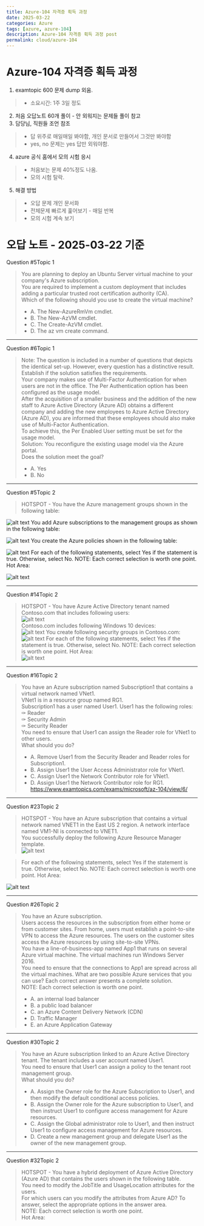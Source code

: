 ```yaml
---
title: Azure-104 자격증 획득 과정
date: 2025-03-22
categories: Azure
tags: [azure, azure-104]
description: Azure-104 자격증 획득 과정 post
permalink: cloud/azure-104
---
```


# Azure-104 자격증 획득 과정

1. examtopic 600 문제 dump 외움.
> * 소요시간: 1주 3일 정도
2. 처음 오답노트 60개 풀이 - 안 외워지는 문제들 풀이 참고
3. 담당님, 직원들 조언 참조
> * 답 위주로 매일매일 봐야함, 개인 문서로 만들어서 그것만 봐야함
> * yes, no 문제는 yes 답만 외워야함.
4. azure 공식 홈에서 모의 시험 응시
> * 처음보는 문제 40%정도 나옴.
> * 모의 시험 탈락.
5. 해결 방법
> * 오답 문제 개인 문서화
> * 전체문제 빠르게 훑어보기 - 매일 반복
> * 모의 시험 계속 보기

# 오답 노트 - 2025-03-22 기준
Question #5Topic 1
> You are planning to deploy an Ubuntu Server virtual machine to your company's Azure subscription.\
You are required to implement a custom deployment that includes adding a particular trusted root certification authority (CA).\
Which of the following should you use to create the virtual machine?
> * A. The New-AzureRmVm cmdlet.
> * B. The New-AzVM cmdlet.
> * C. The Create-AzVM cmdlet.
> * D. The az vm create command.

---

Question #6Topic 1
> Note: The question is included in a number of questions that depicts the identical set-up. However, every question has a distinctive result. Establish if the solution satisfies the requirements.\
Your company makes use of Multi-Factor Authentication for when users are not in the office. The Per Authentication option has been configured as the usage model.\
After the acquisition of a smaller business and the addition of the new staff to Azure Active Directory (Azure AD) obtains a different company and adding the new employees to Azure Active Directory (Azure AD), you are informed that these employees should also make use of Multi-Factor Authentication.\
To achieve this, the Per Enabled User setting must be set for the usage model.\
Solution: You reconfigure the existing usage model via the Azure portal.\
Does the solution meet the goal?
> * A. Yes
> * B. No

---

Question #5Topic 2
> HOTSPOT -
You have the Azure management groups shown in the following table:

![alt text](/assets/img/posts/server/cloud/azure/cert/topic2_q5/image.png)
You add Azure subscriptions to the management groups as shown in the following table:

![alt text](/assets/img/posts/server/cloud/azure/cert/topic2_q5/image-1.png)
You create the Azure policies shown in the following table:

![alt text](/assets/img/posts/server/cloud/azure/cert/topic2_q5/image-2.png)
For each of the following statements, select Yes if the statement is true. Otherwise, select No.
NOTE: Each correct selection is worth one point.
Hot Area:

![alt text](/assets/img/posts/server/cloud/azure/cert/topic2_q5/image-3.png)

--- 

Question #14Topic 2
> HOTSPOT -
You have Azure Active Directory tenant named Contoso.com that includes following users:\
![alt text](/assets/img/posts/server/cloud/azure/cert/topic2_q14/image.png)\
Contoso.com includes following Windows 10 devices:\
![alt text](/assets/img/posts/server/cloud/azure/cert/topic2_q14/image-1.png)
You create following security groups in Contoso.com:\
![alt text](/assets/img/posts/server/cloud/azure/cert/topic2_q14/image-2.png)
For each of the following statements, select Yes if the statement is true. Otherwise, select No.
NOTE: Each correct selection is worth one point.
Hot Area:\
![alt text](/assets/img/posts/server/cloud/azure/cert/topic2_q14/image-3.png)

---

Question #16Topic 2
> You have an Azure subscription named Subscription1 that contains a virtual network named VNet1.\
VNet1 is in a resource group named RG1.\
Subscription1 has a user named User1. User1 has the following roles:\
✑ Reader\
✑ Security Admin\
✑ Security Reader\
> You need to ensure that User1 can assign the Reader role for VNet1 to other users.\
What should you do?
> * A. Remove User1 from the Security Reader and Reader roles for Subscription1.
> * B. Assign User1 the User Access Administrator role for VNet1.
> * C. Assign User1 the Network Contributor role for VNet1.
> * D. Assign User1 the Network Contributor role for RG1.
https://www.examtopics.com/exams/microsoft/az-104/view/6/

---

Question #23Topic 2
> HOTSPOT -
You have an Azure subscription that contains a virtual network named VNET1 in the East US 2 region. A network interface named VM1-NI is connected to
VNET1.\
You successfully deploy the following Azure Resource Manager template.\
![alt text](/assets/img/posts/server/cloud/azure/cert/topic2_q23/image.png)

> For each of the following statements, select Yes if the statement is true. Otherwise, select No.
NOTE: Each correct selection is worth one point.
Hot Area:

![alt text](/assets/img/posts/server/cloud/azure/cert/topic2_q23/image-1.png)

---

Question #26Topic 2
> You have an Azure subscription.\
Users access the resources in the subscription from either home or from customer sites. From home, users must establish a point-to-site VPN to access the Azure resources. The users on the customer sites access the Azure resources by using site-to-site VPNs.\
You have a line-of-business-app named App1 that runs on several Azure virtual machine. The virtual machines run Windows Server 2016.\
You need to ensure that the connections to App1 are spread across all the virtual machines.
What are two possible Azure services that you can use? Each correct answer presents a complete solution.\
NOTE: Each correct selection is worth one point.
> * A. an internal load balancer
> * B. a public load balancer
> * C. an Azure Content Delivery Network (CDN)
> * D. Traffic Manager
> * E. an Azure Application Gateway

---

Question #30Topic 2
> You have an Azure subscription linked to an Azure Active Directory tenant. The tenant includes a user account named User1.\
You need to ensure that User1 can assign a policy to the tenant root management group.\
What should you do?
> * A. Assign the Owner role for the Azure Subscription to User1, and then modify the default conditional access policies.
> * B. Assign the Owner role for the Azure subscription to User1, and then instruct User1 to configure access management for Azure resources.
> * C. Assign the Global administrator role to User1, and then instruct User1 to configure access management for Azure resources.
> * D. Create a new management group and delegate User1 as the owner of the new management group.

---

Question #32Topic 2
> HOTSPOT -
You have a hybrid deployment of Azure Active Directory (Azure AD) that contains the users shown in the following table.\
You need to modify the JobTitle and UsageLocation attributes for the users.\
For which users can you modify the attributes from Azure AD? To answer, select the appropriate options in the answer area.\
NOTE: Each correct selection is worth one point.\
Hot Area:

